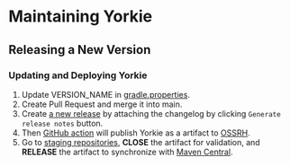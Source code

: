 # Maintaining Yorkie

## Releasing a New Version

### Updating and Deploying Yorkie

1. Update VERSION_NAME in [gradle.properties](https://github.com/yorkie-team/yorkie-android-sdk/blob/main/gradle.properties#L16).
2. Create Pull Request and merge it into main.
3. Create [a new release](https://github.com/yorkie-team/yorkie-android-sdk/releases/new) by attaching the changelog by clicking `Generate release notes` button.
4. Then [GitHub action](https://github.com/yorkie-team/yorkie-android-sdk/blob/main/.github/workflows/publish.yml) will publish Yorkie as a artifact to [OSSRH](https://s01.oss.sonatype.org/).
5. Go to [staging repositories](https://s01.oss.sonatype.org/#stagingRepositories), **CLOSE** the artifact for validation, and **RELEASE** the artifact to synchronize with [Maven Central](https://repo1.maven.org/maven2/dev/yorkie/yorkie-android/).
